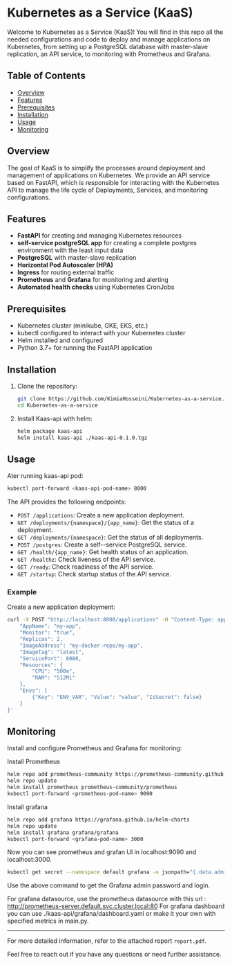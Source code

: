 # Kubernetes as a Service (KaaS)

Welcome to Kubernetes as a Service (KaaS)! You will find in this repo all the needed configurations and code to deploy and manage applications on Kubernetes, from setting up a PostgreSQL database with master-slave replication, an API service, to monitoring with Prometheus and Grafana.
## Table of Contents
- [Overview](#overview)
- [Features](#features)
- [Prerequisites](#prerequisites)
- [Installation](#installation)
- [Usage](#usage)
- [Monitoring](#monitoring)

## Overview
The goal of KaaS is to simplify the processes around deployment and management of applications on Kubernetes. We provide an API service based on FastAPI, which is responsible for interacting with the Kubernetes API to manage the life cycle of Deployments, Services, and monitoring configurations.

## Features
- **FastAPI** for creating and managing Kubernetes resources
- **self-service postgreSQL app** for creating a complete postgres environment with the least input data
- **PostgreSQL** with master-slave replication
- **Horizontal Pod Autoscaler (HPA)**
- **Ingress** for routing external traffic
- **Prometheus** and **Grafana** for monitoring and alerting
- **Automated health checks** using Kubernetes CronJobs

## Prerequisites
- Kubernetes cluster (minikube, GKE, EKS, etc.)
- kubectl configured to interact with your Kubernetes cluster
- Helm installed and configured
- Python 3.7+ for running the FastAPI application

## Installation
1. Clone the repository:
   ```bash
   git clone https://github.com/KimiaHosseini/Kubernetes-as-a-service.git
   cd Kubernetes-as-a-service
   ```

3. Install Kaas-api with helm:
   ```bash
   helm package kaas-api
   helm install kaas-api ./kaas-api-0.1.0.tgz
   ```
   
## Usage

Ater running kaas-api pod:
   ```bash
   kubectl port-forward <kaas-api-pod-name> 8000
   ```

The API provides the following endpoints:
- `POST /applications`: Create a new application deployment.
- `GET /deployments/{namespace}/{app_name}`: Get the status of a deployment.
- `GET /deployments/{namespace}`: Get the status of all deployments.
- `POST /postgres`: Create a self--service PostgreSQL service.
- `GET /health/{app_name}`: Get health status of an application.
- `GET /healthz`: Check liveness of the API service.
- `GET /ready`: Check readiness of the API service.
- `GET /startup`: Check startup status of the API service.

### Example
Create a new application deployment:
```bash
curl -X POST "http://localhost:8000/applications" -H "Content-Type: application/json" -d '{
    "AppName": "my-app",
    "Monitor": "true",
    "Replicas": 2,
    "ImageAddress": "my-docker-repo/my-app",
    "ImageTag": "latest",
    "ServicePort": 8080,
    "Resources": {
        "CPU": "500m",
        "RAM": "512Mi"
    },
    "Envs": [
        {"Key": "ENV_VAR", "Value": "value", "IsSecret": false}
    ]
}'
```

## Monitoring
Install and configure Prometheus and Grafana for monitoring:

Install Prometheus
   ```bash
   helm repo add prometheus-community https://prometheus-community.github.io/helm-charts
   helm repo update
   helm install prometheus prometheus-community/prometheus
   kubectl port-forward <prometheus-pod-name> 9090
   ```

Install grafana
   ```bash
   helm repo add grafana https://grafana.github.io/helm-charts
   helm repo update
   helm install grafana grafana/grafana
   kubectl port-forward <grafana-pod-name> 3000
   ```

Now you can see prometheus and grafan UI in localhost:9090 and localhost:3000.

```bash
kubectl get secret --namespace default grafana -o jsonpath="{.data.admin-password}" | base64 --decode
```

Use the above command to get the Grafana admin password and login.

For grafana datasource, use the prometheus datasource with this url : http://prometheus-server.default.svc.cluster.local:80
For grafana dashboard you can use ./kaas-api/grafana/dashboard.yaml or make it your own with specified metrics in main.py.

---

For more detailed information, refer to the attached report `report.pdf`.

Feel free to reach out if you have any questions or need further assistance.
